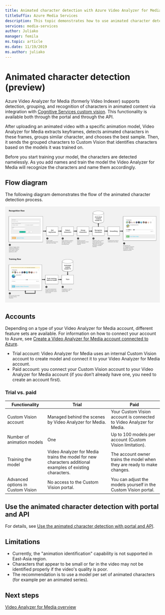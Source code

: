 ```yaml
---
title: Animated character detection with Azure Video Analyzer for Media (formerly Video Indexer)
titleSuffix: Azure Media Services
description: This topic demonstrates how to use animated character detection with Azure Video Analyzer for Media (formerly Video Indexer).
services: media-services
author: Juliako
manager: femila
ms.topic: article
ms.date: 11/19/2019
ms.author: juliako
---
```


# Animated character detection (preview)

Azure Video Analyzer for Media (formerly Video Indexer) supports detection, grouping, and recognition of characters in animated content via integration with [Cognitive Services custom vision](https://azure.microsoft.com/services/cognitive-services/custom-vision-service/). This functionality is available both through the portal and through the API.

After uploading an animated video with a specific animation model, Video Analyzer for Media extracts keyframes, detects animated characters in these frames, groups similar character, and chooses the best sample. Then, it sends the grouped characters to Custom Vision that identifies characters based on the models it was trained on. 

Before you start training your model, the characters are detected namelessly. As you add names and train the model the Video Analyzer for Media will recognize the characters and name them accordingly.

## Flow diagram

The following diagram demonstrates the flow of the animated character detection process.

![Flow diagram](./media/animated-characters-recognition/flow.png)

## Accounts

Depending on a type of your Video Analyzer for Media account, different feature sets are available. For information on how to connect your account to Azure, see [Create a Video Analyzer for Media account connected to Azure](connect-to-azure.md).

* Trial account: Video Analyzer for Media uses an internal Custom Vision account to create model and connect it to your Video Analyzer for Media account. 
* Paid account: you connect your Custom Vision account to your Video Analyzer for Media account (if you don’t already have one, you need to create an account first).

### Trial vs. paid

|Functionality|Trial|Paid|
|---|---|---|
|Custom Vision account|Managed behind the scenes by Video Analyzer for Media. |Your Custom Vision account is connected to Video Analyzer for Media.|
|Number of animation models|One|Up to 100 models per account (Custom Vision limitation).|
|Training the model|Video Analyzer for Media trains the model for new characters additional examples of existing characters.|The account owner trains the model when they are ready to make changes.|
|Advanced options in Custom Vision|No access to the Custom Vision portal.|You can adjust the models yourself in the Custom Vision portal.|

## Use the animated character detection with portal  and API

For details, see [Use the animated character detection with portal and API](animated-characters-recognition-how-to.md).

## Limitations

* Currently, the "animation identification" capability is not supported in East-Asia region.
* Characters that appear to be small or far in the video may not be identified properly if the video's quality is poor.
* The recommendation is to use a model per set of animated characters (for example per an animated series).

## Next steps

[Video Analyzer for Media overview](video-indexer-overview.md)